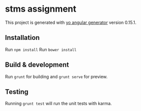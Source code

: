 # stms assignment

This project is generated with [yo angular generator](https://github.com/yeoman/generator-angular)
version 0.15.1.

## Installation

Run `npm install` 
Run `bower install`

## Build & development

Run `grunt` for building and `grunt serve` for preview.

## Testing

Running `grunt test` will run the unit tests with karma.
